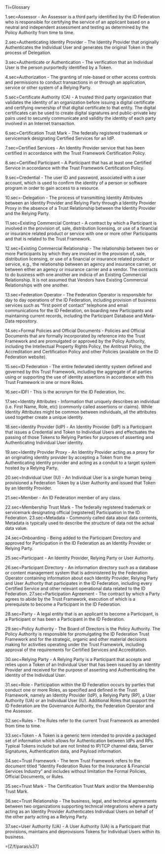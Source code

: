 Ti=Glossary

1.sec=Assessor - An Assessor is a third party identified by the ID Federation who is responsible for certifying the service of an applicant based on a neutral and independent assessment and testing as determined by the Policy Authority from time to time.

2.sec=Authenticating Identity Provider - The Identity Provider that originally Authenticates the Individual User and generates the original Token in the process of Delegation.

3.sec=Authenticate or Authentication - The verification that an Individual User is the person purportedly identified by a Token.

4.sec=Authorization - The granting of role-based or other access controls and permissions to conduct transactions in or through an application, service or other system of a Relying Party.

5.sec=Certificate Authority (CA) - A trusted third party organization that validates the identity of an organization before issuing a digital certificate and certifying ownership of that digital certificate to that entity. The digital certificates can be used to create digital signatures and public-private key pairs used to securely communicate and validity the identity of each party involved in an Internet transaction.

6.sec=Certification Trust Mark - The federally registered trademark or servicemark designating Certified Services for an IdP.

7.sec=Certified Services - An Identity Provider service that has been certified in accordance with the Trust Framework Certification Policy.

8.sec=Certified Participant – A Participant that has at least one Certified Service in accordance with the Trust Framework Certification Policy.

9.sec=Credential - The user ID and password, associated with a user account, which is used to confirm the identity of a person or software program in order to gain access to a resource.

10.sec=-Delegation - The process of transmitting Identity Attributes between an Identity Provider and Relying Party through a Identity Provider Proxy in the absence of a Trust Relationship between the Identity Provider and the Relying Party.

11.sec=Existing Commercial Contract - A contract by which a Participant is involved in the provision of, sale, distribution licensing, or use of a financial or insurance related product or service with one or more other Participants and that is related to the Trust Framework.

12.sec=Existing Commercial Relationship - The relationship between two or more Participants by which they are involved in the provision of, sale, distribution licensing, or use of a financial or insurance related product or service, e.g., the relationship between an agency and insurance carrier, or between either an agency or insurance carrier and a vendor. The contracts to do business with one another are indicia of an Existing Commercial Relationship. It is not assumed that Vendors have Existing Commercial Relationships with one another.

13.sec=Federation Operator - The Federation Operator is responsible for day to day operations of the ID Federation, including provision of business services such as “first point of contact” telephone and email communications for the ID Federation, on boarding new Participants and maintaining current records, including the Participant Database and Meta-Data repository.

14.sec=Formal Policies and Official Documents - Policies and Official Documents that are formally incorporated by reference into the Trust Framework and are promulgated or approved by the Policy Authority, including the Intellectual Property Rights Policy, the Antitrust Policy, the Accreditation and Certification Policy and other Policies (available on the ID Federation website).

15.sec=ID Federation - The entire federated identity system defined and governed by this Trust Framework, including the aggregate of all parties using or supporting the use of identity assertions in accordance with this Trust Framework in one or more Roles.

16.sec=IDFI - This is the acronym for the ID Federation, Inc.

17.sec=Identity Attributes - Information that uniquely describes an individual (i.e. First Name, Role, etc) (commonly called assertions or claims). While Identity Attributes might be common between individuals, all the attributes used together create a unique identity.

18.sec=Identity Provider (IdP) - An Identity Provider (IdP) is a Participant that issues a Credential and Token to Individual Users and effectuates the passing of those Tokens to Relying Parties for purposes of asserting and Authenticating Individual User identity.

19.sec=Identity Provider Proxy - An Identity Provider acting as a proxy for an originating identity provider by accepting a Token from the Authenticating identity provider and acting as a conduit to a target system hosted by a Relying Party.

20.sec=Individual User (IU) - An Individual User is a single human being provisioned a Federation Token by a User Authority and issued that Token by an Identity Provider.

21.sec=Member - An ID Federation member of any class.

22.sec=Membership Trust Mark - The federally registered trademark or servicemark designating official [registered] Participation in the ID Federation.
23.sec=Metadata - Commonly called data about data contents, Metadata is typically used to describe the structure of data not the actual data value.

24.sec=Onboarding - Being added to the Participant Directory and approved for Participation in the ID Federation as an Identity Provider or Relying Party.

25.sec=Participant - An Identity Provider, Relying Party or User Authority.

26.sec=Participant Directory - An information directory such as a database or content management system that is administered by the Federation Operator containing information about each Identity Provider, Relying Party and User Authority that participates in the ID Federation, including every Certified Service and other relevant operational data related to the ID Federation.
27.sec=Participation Agreement - The contract by which a Party agrees to abide by the Trust Framework, execution of which is a prerequisite to become a Participant in the ID Federation.

28.sec=Party - A legal entity that is an applicant to become a Participant, is a Participant or has been a Participant in the ID Federation.

29.sec=Policy Authority - The Board of Directors is the Policy Authority. The Policy Authority is responsible for promulgating the ID Federation Trust Framework and for the strategic, organic and other material decisions making for activities operating under the Trust Framework, including approval of the requirements for Certified Services and Accreditation.

30.sec=Relying Party - A Relying Party is a Participant that accepts and relies upon a Token of an Individual User that has been issued by an Identity Provider and received for the purpose of asserting and Authenticating the identity of the Individual User.

31.sec=Role - Participation within the ID Federation occurs by parties that conduct one or more Roles, as specified and defined in the Trust Framework, namely an Identity Provider (IdP), a Relying Party (RP), a User Authority (UA) or an Individual User (IU). Additional Roles that support the ID Federation are the Governance Authority, the Federation Operator and the Assessor.

32.sec=Rules - The Rules refer to the current Trust Framework as amended from time to time.

33.sec=Token - A Token is a generic term intended to provide a packaged set of information which allows for Authentication between IdPs and RPs. Typical Tokens include but are not limited to IP/TCP channel data, Server Signatures, Authentication data, and Payload information.

34.sec=Trust Framework - The term Trust Framework refers to the document titled “Identity Federation Rules for the Insurance & Financial Services Industry” and includes without limitation the Formal Policies, Official Documents, or Rules.

35.sec=Trust Mark - The Certification Trust Mark and/or the Membership Trust Mark.

36.sec=Trust Relationship - The business, legal, and technical agreements between two organizations supporting technical integrations where a party acting as an Identity Provider Authenticates Individual Users on behalf of the other party acting as a Relying Party.

37.sec=User Authority (UA) - A User Authority (UA) is a Participant that provisions, maintains and deprovisions Tokens for Individual Users within its business. 

=[Z/f/paras/s37]